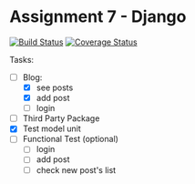 # Assignment 7 - Django

[![Build Status](https://travis-ci.org/WebTech2-Group123/django-assignment.svg?branch=master)](https://travis-ci.org/WebTech2-Group123/django-assignment)
[![Coverage Status](https://coveralls.io/repos/WebTech2-Group123/django-assignment/badge.svg?branch=master&service=github)](https://coveralls.io/github/WebTech2-Group123/django-assignment?branch=master)

Tasks:
 * [ ] Blog:
    * [x] see posts
    * [x] add post
    * [ ] login
 * [ ] Third Party Package
 * [x] Test model unit
 * [ ] Functional Test (optional)
    * [ ] login
    * [ ] add post
    * [ ] check new post's list

